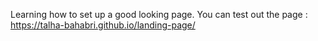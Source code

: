 Learning how to set up a good looking page.
You can test out the page : https://talha-bahabri.github.io/landing-page/
